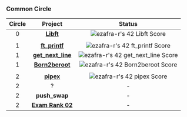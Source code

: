 ### Common Circle
| Circle | Project | Status |
|:------:|:-------:|:------:|
| 0 | [**Libft**](./libft) | ![ezafra-r's 42 Libft Score](https://badge42.vercel.app/api/v2/clidn7qo5004508mork2r975c/project/3082823) |
|||
| 1 | [**ft_printf**](./ft_printf) | ![ezafra-r's 42 ft_printf Score](https://badge42.vercel.app/api/v2/clidn7qo5004508mork2r975c/project/3112194) |
| 1 | [**get_next_line**](./get_next_line) | ![ezafra-r's 42 get_next_line Score](https://badge42.vercel.app/api/v2/clidn7qo5004508mork2r975c/project/3122657) |
| 1 | [**Born2beroot**](./Born2beroot) | ![ezafra-r's 42 Born2beroot Score](https://badge42.vercel.app/api/v2/clidn7qo5004508mork2r975c/project/3130192) |
|||
| 2 | [**pipex**](./pipex) | ![ezafra-r's 42 pipex Score](https://badge42.vercel.app/api/v2/clidn7qo5004508mork2r975c/project/3195119) |
| 2 | ? | - |
| 2 | **push_swap** | - |
| 2 | [**Exam Rank 02**](./exam_rank_02) | - |
